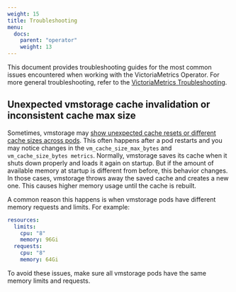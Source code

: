```yaml
---
weight: 15
title: Troubleshooting
menu:
  docs:
    parent: "operator"
    weight: 13
---
```


This document provides troubleshooting guides for the most common issues encountered when working with the VictoriaMetrics Operator.
For more general troubleshooting, refer to the [VictoriaMetrics Troubleshooting](https://docs.victoriametrics.com/victoriametrics/troubleshooting/).

## Unexpected vmstorage cache invalidation or inconsistent cache max size

Sometimes, vmstorage may [show unexpected cache resets or different cache sizes across pods](https://github.com/VictoriaMetrics/VictoriaMetrics/issues/8883). 
This often happens after a pod restarts and you may notice changes in the `vm_cache_size_max_bytes` and `vm_cache_size_bytes metrics`.
Normally, vmstorage saves its cache when it shuts down properly and loads it again on startup. 
But if the amount of available memory at startup is different from before, this behavior changes. 
In those cases, vmstorage throws away the saved cache and creates a new one. 
This causes higher memory usage until the cache is rebuilt.

A common reason this happens is when vmstorage pods have different memory requests and limits. For example:

```yaml
resources:
  limits:
    cpu: "8"
    memory: 96Gi
  requests:
    cpu: "8"
    memory: 64Gi
```
To avoid these issues, make sure all vmstorage pods have the same memory limits and requests.

